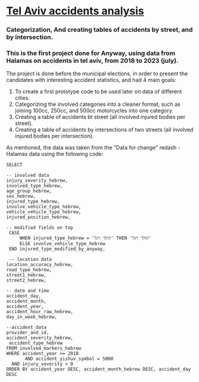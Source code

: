 # [Tel Aviv accidents analysis](link)
### Categorization, And creating tables of accidents by street, and by intersection.
### This is the first project done for Anyway, using data from Halamas on accidents in tel aviv, from 2018 to 2023 (july).
The project is done before the municipal elections, in order to present the candidates with interesting accident statistics, and had 4 main goals:
1. To create a first prototype code to be used later on data of different cities.
2. Categorizing the involved categories into a cleaner format, such as joining 100cc, 250cc, and 500cc motorcycles into one category.
3. Creating a table of accidents bt street (all involved injured bodies per street).
4. Creating a table of accidents by intersections of two streets (all involved injured bodies per intersection).


As mentioned, the data was taken from the "Data for change" redash - Halamas data
using the following code:

```
SELECT 

-- involved data
injury_severity_hebrew,
involved_type_hebrew,
age_group_hebrew,
sex_hebrew,
injured_type_hebrew,
involve_vehicle_type_hebrew,
vehicle_vehicle_type_hebrew,
injured_position_hebrew,

-- modified fields on top
 CASE
     WHEN injured_type_hebrew = 'הולך רגל' THEN 'הולך רגל' 
     ELSE involve_vehicle_type_hebrew
 END injured_type_modified_by_anyway,
 
 -- location data
location_accuracy_hebrew,
road_type_hebrew,
street1_hebrew,
street2_hebrew,

-- date and time
accident_day,
accident_month,
accident_year,
accident_hour_raw_hebrew,
day_in_week_hebrew,
                                                                      
--accident_data
provider_and_id,
accident_severity_hebrew,
 accident_type_hebrew
FROM involved_markers_hebrew
WHERE accident_year >= 2018
       AND accident_yishuv_symbol = 5000
  AND injury_severity > 0
ORDER BY accident_year DESC, accident_month_hebrew DESC, accident_day DESC
```
